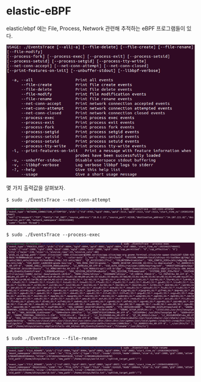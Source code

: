 # elastic-eBPF

elastic/ebpf 에는 File, Process, Network 관련해 추적하는 eBPF 프로그램들이 있다.

<img src="../../.picture/elastic-man.PNG" />

몇 가지 출력값을 살펴보자.

```
$ sudo ./EventsTrace --net-conn-attempt
```

<img src="../../.picture/elastic--net-conn-attempt-출력화면.PNG" />


```
$ sudo ./EventsTrace --process-exec
```

<img src="../../.picture/elastic--process-exec-출력화면.PNG" />


```
$ sudo ./EventsTrace --file-rename
```

<img src="../../.picture/elastic-file-rename-출력화면.PNG" />
